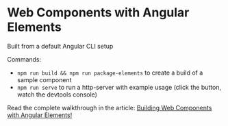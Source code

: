 # Web Components with Angular Elements

Built from a default Angular CLI setup

Commands:

* `npm run build && npm run package-elements` to create a build of a sample component
* `npm run serve` to run a http-server with example usage (click the button, watch the devtools console)

Read the complete walkthrough in the article: [Building Web Components with Angular Elements!](https://medium.com/@tomsu/building-web-components-with-angular-elements-746cd2a38d5b)
